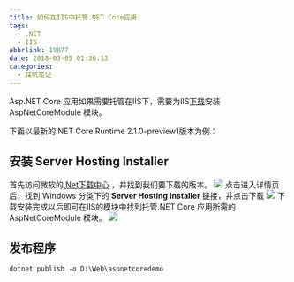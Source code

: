 ```yaml
---
title: 如何在IIS中托管.NET Core应用
tags:
  - .NET
  - IIS
abbrlink: 19877
date: 2018-03-05 01:36:13
categories:
  - 踩坑笔记
---
```

Asp.NET Core 应用如果需要托管在IIS下，需要为IIS[下载](https://www.microsoft.com/net/download/all)安装 AspNetCoreModule 模块。


<!--more-->
下面以最新的.NET Core Runtime 2.1.0-preview1版本为例：
## 安装 Server Hosting Installer
首先访问微软的[.Net下载中心](https://www.microsoft.com/net/download/all)
，并找到我们要下载的版本。
![](http://qiniucdn.wayneshao.com/20180305013606660/20180305014343191.png)
点击进入详情页后，找到 Windows 分类下的 **Server Hosting Installer** 链接，并点击下载
![](http://qiniucdn.wayneshao.com/20180305013606660/20180305014516178.png)
下载安装完成以后即可在IIS的模块中找到托管.NET Core 应用所需的 AspNetCoreModule 模块。
![](http://qiniucdn.wayneshao.com/20180305013606660/20180305014647982.png)

## 发布程序
```shell
dotnet publish -o D:\Web\aspnetcoredemo
```